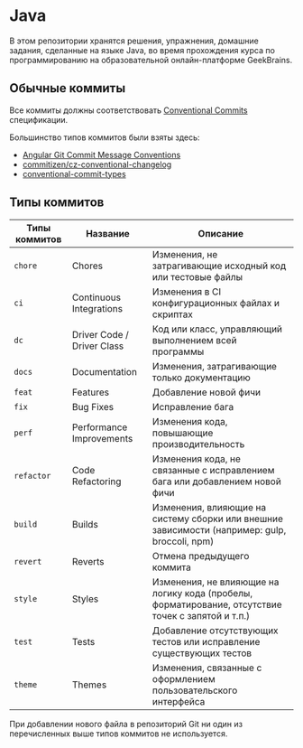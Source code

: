# Java

В этом репозитории хранятся решения, упражнения, домашние задания, сделанные на языке Java, во время прохождения курса по программированию на образовательной онлайн-платформе GeekBrains.

## Обычные коммиты

Все коммиты должны соответствовать [Conventional Commits](https://www.conventionalcommits.org/en/v1.0.0/) спецификации.

Большинство типов коммитов были взяты здесь:
* [Angular Git Commit Message Conventions](https://github.com/angular/angular/blob/master/CONTRIBUTING.md#type)
* [commitizen/cz-conventional-changelog](https://github.com/commitizen/cz-conventional-changelog)
* [conventional-commit-types](https://github.com/commitizen/conventional-commit-types)

## Типы коммитов

| Типы коммитов | Название                  | Описание                                                                                                    |
| ------------- | --------------------------| ----------------------------------------------------------------------------------------------------------- |
| `chore`       | Chores                    | Изменения, не затрагивающие исходный код или тестовые файлы                                                 |
| `ci`          | Continuous Integrations   | Изменения в CI конфигурационных файлах и скриптах                                                           |
| `dc`          | Driver Code / Driver Class| Код или класс, управляющий выполнением всей программы                                                       |
| `docs`        | Documentation             | Изменения, затрагивающие только документацию                                                                |
| `feat`        | Features                  | Добавление новой фичи                                                                                       |
| `fix`         | Bug Fixes                 | Исправление бага                                                                                            |
| `perf`        | Performance Improvements  | Изменения кода, повышающие производительность                                                               |
| `refactor`    | Code Refactoring          | Изменения кода, не связанные с исправлением бага или добавлением новой фичи                                 |
| `build`       | Builds                    | Изменения, влияющие на систему сборки или внешние зависимости (например: gulp, broccoli, npm)               |
| `revert`      | Reverts                   | Отмена предыдущего коммита                                                                                  |
| `style`       | Styles                    | Изменения, не влияющие на логику кода (пробелы, форматирование, отсутствие точек с запятой и т.п.)          |
| `test`        | Tests                     | Добавление отсутствующих тестов или исправление существующих тестов                                         |
| `theme`       | Themes                    | Изменения, связанные с оформлением пользовательского интерфейса                                             |

При добавлении нового файла в репозиторий Git ни один из перечисленных выше типов коммитов не используется.
